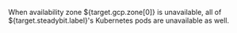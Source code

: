 When availability zone ${target.gcp.zone[0]} is unavailable, all of ${target.steadybit.label}'s Kubernetes pods are unavailable as well.
